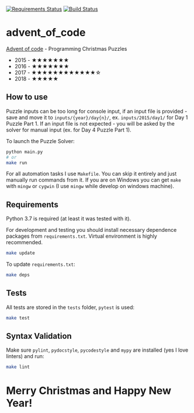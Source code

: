 [![Requirements Status](https://requires.io/github/lancelote/advent_of_code/requirements.svg?branch=master)](https://requires.io/github/lancelote/advent_of_code/requirements/?branch=master)
[![Build Status](https://travis-ci.org/lancelote/advent_of_code.svg?branch=master)](https://travis-ci.org/lancelote/advent_of_code)

# advent_of_code

[Advent of code](http://adventofcode.com/) - Programming Christmas Puzzles

- 2015 - ★★★★★★★
- 2016 - ★★★★★★★
- 2017 - ★★★★★★★★★★★★☆
- 2018 - ★★★★★

## How to use

Puzzle inputs can be too long for console input, if an input file is provided - save and move it to `inputs/{year}/day{n}/`, ex. `inputs/2015/day1/` for Day 1 Puzzle Part 1. If an input file is not expected - you will be asked by the solver for manual input (ex. for Day 4 Puzzle Part 1).

To launch the Puzzle Solver:
```bash
python main.py
# or
make run
```

For all automation tasks I use `Makefile`. You can skip it entirely and just manually run commands from it. If you are on Windows you can get `make` with `mingw` or `cygwin` (I use `mingw` while develop on windows machine).

## Requirements

Python 3.7 is required (at least it was tested with it).

For development and testing you should install necessary dependence packages from `requirements.txt`. Virtual environment is highly recommended.

```bash
make update
```

To update `requirements.txt`:

```bash
make deps
```

## Tests

All tests are stored in the `tests` folder, `pytest` is used:

```bash
make test
```

## Syntax Validation

Make sure `pylint`, `pydocstyle`, `pycodestyle` and `mypy` are installed (yes I love linters) and run:

```bash
make lint
```

# Merry Christmas and Happy New Year!
